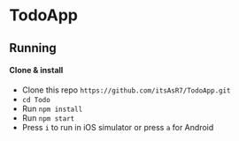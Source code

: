 # TodoApp
## Running

#### Clone & install

* Clone this repo `https://github.com/itsAsR7/TodoApp.git`
* `cd Todo`
* Run `npm install`
* Run `npm start`
* Press `i` to run in iOS simulator or press `a` for Android
